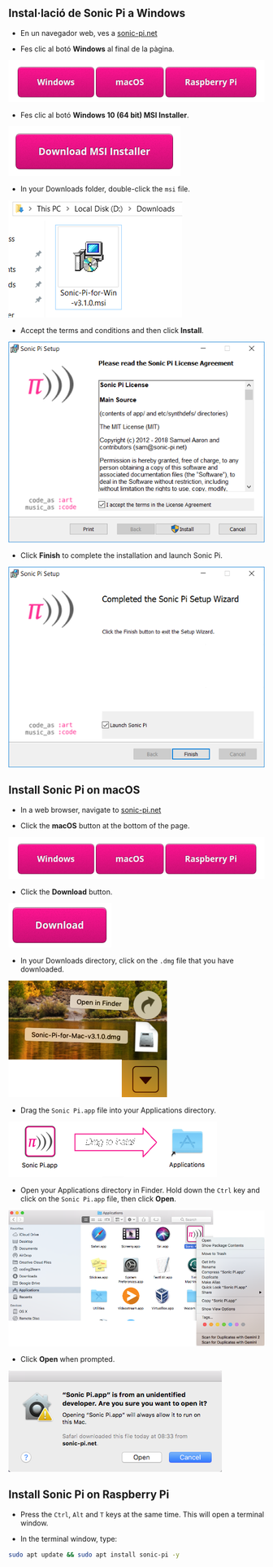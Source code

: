 ## Instal·lació de Sonic Pi a Windows

- En un navegador web, ves a [sonic-pi.net](https://sonic-pi.net/)

- Fes clic al botó **Windows** al final de la pàgina.

![descàrregues](images/download-buttons.png)

- Fes clic al botó **Windows 10 (64 bit) MSI Installer**.

![msi](images/msi-installer.png)

- In your Downloads folder, double-click the `msi` file.

![windows1](images/windows1.png)

- Accept the terms and conditions and then click **Install**.

![windows2](images/windows2.png)

- Click **Finish** to complete the installation and launch Sonic Pi.

![windows3](images/windows3.png)


## Install Sonic Pi on macOS

- In a web browser, navigate to [sonic-pi.net](https://sonic-pi.net/)

- Click the **macOS** button at the bottom of the page.

![downloads](images/download-buttons.png)

- Click the **Download** button.

![download](images/download.png)

- In your Downloads directory, click on the `.dmg` file that you have downloaded.

![macOS1](images/macOS1.png)

- Drag the `Sonic Pi.app` file into your Applications directory.

![macOS2](images/macOS2.png)

- Open your Applications directory in Finder. Hold down the `Ctrl` key and click on the `Sonic Pi.app` file, then click **Open**.

![macOS3](images/macOS3.png)

- Click **Open** when prompted.

![macOS4](images/macOS4.png)

## Install Sonic Pi on Raspberry Pi

- Press the `Ctrl`, `Alt` and `T` keys at the same time. This will open a terminal window.

- In the terminal window, type:

```bash
sudo apt update && sudo apt install sonic-pi -y
```

